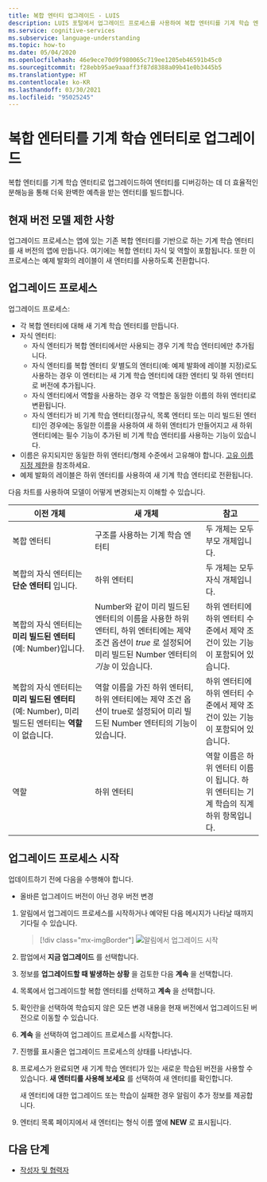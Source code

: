 ```yaml
---
title: 복합 엔터티 업그레이드 - LUIS
description: LUIS 포털에서 업그레이드 프로세스를 사용하여 복합 엔터티를 기계 학습 엔터티로 업그레이드합니다.
ms.service: cognitive-services
ms.subservice: language-understanding
ms.topic: how-to
ms.date: 05/04/2020
ms.openlocfilehash: 46e9ece70d9f980065c719ee1205eb46591b45c0
ms.sourcegitcommit: f28ebb95ae9aaaff3f87d8388a09b41e0b3445b5
ms.translationtype: HT
ms.contentlocale: ko-KR
ms.lasthandoff: 03/30/2021
ms.locfileid: "95025245"
---
```

# <a name="upgrade-composite-entity-to-machine-learning-entity"></a>복합 엔터티를 기계 학습 엔터티로 업그레이드

복합 엔터티를 기계 학습 엔터티로 업그레이드하여 엔터티를 디버깅하는 데 더 효율적인 분해능을 통해 더욱 완벽한 예측을 받는 엔터티를 빌드합니다.

## <a name="current-version-model-restrictions"></a>현재 버전 모델 제한 사항

업그레이드 프로세스는 앱에 있는 기존 복합 엔터티를 기반으로 하는 기계 학습 엔터티를 새 버전의 앱에 만듭니다. 여기에는 복합 엔터티 자식 및 역할이 포함됩니다. 또한 이 프로세스는 예제 발화의 레이블이 새 엔터티를 사용하도록 전환합니다.

## <a name="upgrade-process"></a>업그레이드 프로세스

업그레이드 프로세스:
* 각 복합 엔터티에 대해 새 기계 학습 엔터티를 만듭니다.
* 자식 엔터티:
    * 자식 엔터티가 복합 엔터티에서만 사용되는 경우 기계 학습 엔터티에만 추가됩니다.
    * 자식 엔터티를 복합 엔터티 _및_ 별도의 엔터티(예: 예제 발화에 레이블 지정)로도 사용하는 경우 이 엔터티는 새 기계 학습 엔터티에 대한 엔터티 및 하위 엔터티로 버전에 추가됩니다.
    * 자식 엔터티에서 역할을 사용하는 경우 각 역할은 동일한 이름의 하위 엔터티로 변환됩니다.
    * 자식 엔터티가 비 기계 학습 엔터티(정규식, 목록 엔터티 또는 미리 빌드된 엔터티)인 경우에는 동일한 이름을 사용하여 새 하위 엔터티가 만들어지고 새 하위 엔터티에는 필수 기능이 추가된 비 기계 학습 엔터티를 사용하는 기능이 있습니다.
* 이름은 유지되지만 동일한 하위 엔터티/형제 수준에서 고유해야 합니다. [고유 이름 지정 제한](./luis-limits.md#name-uniqueness)을 참조하세요.
* 예제 발화의 레이블은 하위 엔터티를 사용하여 새 기계 학습 엔터티로 전환됩니다.

다음 차트를 사용하여 모델이 어떻게 변경되는지 이해할 수 있습니다.

|이전 개체|새 개체|참고|
|--|--|--|
|복합 엔터티|구조를 사용하는 기계 학습 엔터티|두 개체는 모두 부모 개체입니다.|
|복합의 자식 엔터티는 **단순 엔터티** 입니다.|하위 엔터티|두 개체는 모두 자식 개체입니다.|
|복합의 자식 엔터티는 **미리 빌드된 엔터티**(예: Number)입니다.|Number와 같이 미리 빌드된 엔터티의 이름을 사용한 하위 엔터티, 하위 엔터티에는 제약 조건 옵션이 _true_ 로 설정되어 미리 빌드된 Number 엔터티의 _기능_ 이 있습니다.|하위 엔터티에 하위 엔터티 수준에서 제약 조건이 있는 기능이 포함되어 있습니다.|
|복합의 자식 엔터티는 **미리 빌드된 엔터티**(예: Number), 미리 빌드된 엔터티는 **역할** 이 없습니다.|역할 이름을 가진 하위 엔터티, 하위 엔터티에는 제약 조건 옵션이 true로 설정되어 미리 빌드된 Number 엔터티의 기능이 있습니다.|하위 엔터티에 하위 엔터티 수준에서 제약 조건이 있는 기능이 포함되어 있습니다.|
|역할|하위 엔터티|역할 이름은 하위 엔터티 이름이 됩니다. 하위 엔터티는 기계 학습의 직계 하위 항목입니다.|

## <a name="begin-upgrade-process"></a>업그레이드 프로세스 시작

업데이트하기 전에 다음을 수행해야 합니다.

* 올바른 업그레이드 버전이 아닌 경우 버전 변경


1. 알림에서 업그레이드 프로세스를 시작하거나 예약된 다음 메시지가 나타날 때까지 기다릴 수 있습니다.

    > [!div class="mx-imgBorder"]
    > ![알림에서 업그레이드 시작](./media/update-composite-entity/notification-begin-update.png)

1. 팝업에서 **지금 업그레이드** 를 선택합니다.

1. 정보를 **업그레이드할 때 발생하는 상황** 을 검토한 다음 **계속** 을 선택합니다.

1. 목록에서 업그레이드할 복합 엔터티를 선택하고 **계속** 을 선택합니다.

1. 확인란을 선택하여 학습되지 않은 모든 변경 내용을 현재 버전에서 업그레이드된 버전으로 이동할 수 있습니다.

1. **계속** 을 선택하여 업그레이드 프로세스를 시작합니다.

1. 진행률 표시줄은 업그레이드 프로세스의 상태를 나타냅니다.

1. 프로세스가 완료되면 새 기계 학습 엔터티가 있는 새로운 학습된 버전을 사용할 수 있습니다. **새 엔터티를 사용해 보세요** 를 선택하여 새 엔터티를 확인합니다.

    새 엔터티에 대한 업그레이드 또는 학습이 실패한 경우 알림이 추가 정보를 제공합니다.

1. 엔터티 목록 페이지에서 새 엔터티는 형식 이름 옆에 **NEW** 로 표시됩니다.

## <a name="next-steps"></a>다음 단계

* [작성자 및 협력자](luis-how-to-collaborate.md)